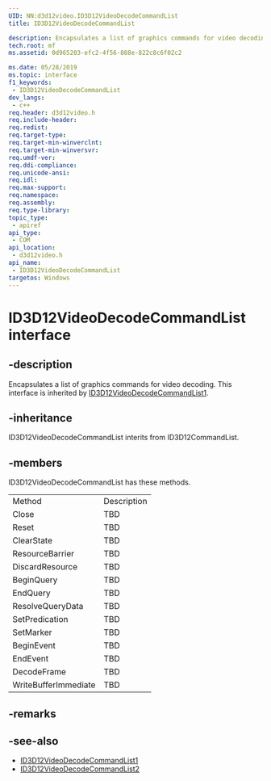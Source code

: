 ```yaml
---
UID: NN:d3d12video.ID3D12VideoDecodeCommandList
title: ID3D12VideoDecodeCommandList

description: Encapsulates a list of graphics commands for video decoding.
tech.root: mf
ms.assetid: 0d965203-efc2-4f56-888e-822c8c6f02c2

ms.date: 05/28/2019 
ms.topic: interface
f1_keywords:
 - ID3D12VideoDecodeCommandList
dev_langs:
 - c++
req.header: d3d12video.h
req.include-header:
req.redist:
req.target-type:
req.target-min-winverclnt:
req.target-min-winversvr:
req.umdf-ver:
req.ddi-compliance:
req.unicode-ansi:
req.idl:
req.max-support:
req.namespace:
req.assembly:
req.type-library: 
topic_type: 
 - apiref
api_type: 
 - COM
api_location: 
 - d3d12video.h
api_name: 
 - ID3D12VideoDecodeCommandList
targetos: Windows
---
```


# ID3D12VideoDecodeCommandList interface

## -description

Encapsulates a list of graphics commands for video decoding. This interface is inherited by [ID3D12VideoDecodeCommandList1](nn-d3d12video-id3d12videodecodecommandlist1).


## -inheritance
ID3D12VideoDecodeCommandList interits from ID3D12CommandList. 

## -members

<p>ID3D12VideoDecodeCommandList has these methods.</p>
<table>
	<tr>
		<td>Method</td>
		<td>Description</td>
	</tr>
	<tr>
		<td>Close</td>
		<td>TBD</td>
	</tr>
	<tr>
		<td>Reset</td>
		<td>TBD</td>
	</tr>
	<tr>
		<td>ClearState</td>
		<td>TBD</td>
	</tr>
	<tr>
		<td>ResourceBarrier</td>
		<td>TBD</td>
	</tr>
	<tr>
		<td>DiscardResource</td>
		<td>TBD</td>
	</tr>
	<tr>
		<td>BeginQuery</td>
		<td>TBD</td>
	</tr>
	<tr>
		<td>EndQuery</td>
		<td>TBD</td>
	</tr>
	<tr>
		<td>ResolveQueryData</td>
		<td>TBD</td>
	</tr>
	<tr>
		<td>SetPredication</td>
		<td>TBD</td>
	</tr>
	<tr>
		<td>SetMarker</td>
		<td>TBD</td>
	</tr>
	<tr>
		<td>BeginEvent</td>
		<td>TBD</td>
	</tr>
	<tr>
		<td>EndEvent</td>
		<td>TBD</td>
	</tr>
	<tr>
		<td>DecodeFrame</td>
		<td>TBD</td>
	</tr>
	<tr>
		<td>WriteBufferImmediate</td>
		<td>TBD</td>
	</tr>
</table>

## -remarks

## -see-also

- [ID3D12VideoDecodeCommandList1](nn-d3d12video-id3d12videodecodecommandlist1)
- [ID3D12VideoDecodeCommandList2](nn-d3d12video-id3d12videodecodecommandlist2)
